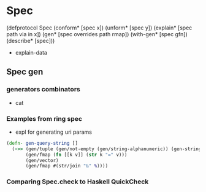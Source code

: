 
# Spec 

(defprotocol Spec
  (conform* [spec x])
  (unform* [spec y])
  (explain* [spec path via in x])
  (gen* [spec overrides path rmap])
  (with-gen* [spec gfn])
  (describe* [spec]))
 
 
 - explain-data 
  
## Spec gen 
 
### generators combinators 
- cat 
 

### Examples from ring spec 

- expl for generating uri params 
```Clojure
(defn- gen-query-string []
  (->> (gen/tuple (gen/not-empty (gen/string-alphanumeric)) (gen-string uri-chars))
       (gen/fmap (fn [[k v]] (str k "=" v)))
       (gen/vector)
       (gen/fmap #(str/join "&" %))))
```

### Comparing Spec.check  to Haskell QuickCheck 
